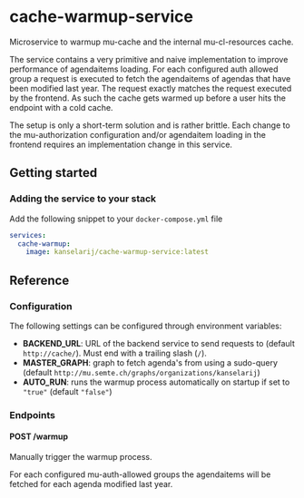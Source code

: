 # cache-warmup-service

Microservice to warmup mu-cache and the internal mu-cl-resources cache.

The service contains a very primitive and naive implementation to improve performance of agendaitems loading. For each configured auth allowed group a request is executed to fetch the agendaitems of agendas that have been modified last year. The request exactly matches the request executed by the frontend. As such the cache gets warmed up before a user hits the endpoint with a cold cache.

The setup is only a short-term solution and is rather brittle. Each change to the mu-authorization configuration and/or agendaitem loading in the frontend requires an implementation change in this service.

## Getting started
### Adding the service to your stack
Add the following snippet to your `docker-compose.yml` file

```yaml
services:
  cache-warmup:
    image: kanselarij/cache-warmup-service:latest
```

## Reference
### Configuration
The following settings can be configured through environment variables:
- **BACKEND_URL**: URL of the backend service to send requests to (default `http://cache/`). Must end with a trailing slash (`/`).
- **MASTER_GRAPH**: graph to fetch agenda's from using a sudo-query (default `http://mu.semte.ch/graphs/organizations/kanselarij`)
- **AUTO_RUN**: runs the warmup process automatically on startup if set to `"true"` (default `"false"`)

### Endpoints
#### POST /warmup
Manually trigger the warmup process.

For each configured mu-auth-allowed groups the agendaitems will be fetched for each agenda modified last year.


